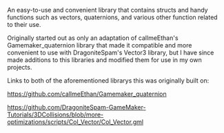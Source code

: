 An easy-to-use and convenient library that contains structs and handy functions such as vectors, quaternions, and various other function related to their use.

Originally started out as only an adaptation of callmeEthan's Gamemaker_quaternion library that made it compatible and more convenient to use with DragoniteSpam's Vector3 library, but I have since made additions to this libraries and modified them for use in my own projects.

Links to both of the aforementioned librarys this was originally built on:

https://github.com/callmeEthan/Gamemaker_quaternion

https://github.com/DragoniteSpam-GameMaker-Tutorials/3DCollisions/blob/more-optimizations/scripts/Col_Vector/Col_Vector.gml
